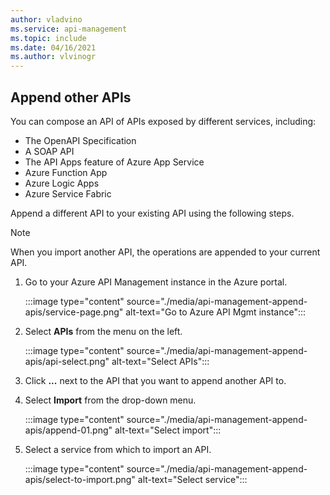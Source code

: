 ```yaml
---
author: vladvino
ms.service: api-management
ms.topic: include
ms.date: 04/16/2021
ms.author: vlvinogr
---
```

## Append other APIs

You can compose an API of APIs exposed by different services, including:
* The OpenAPI Specification
* A SOAP API
* The API Apps feature of Azure App Service
* Azure Function App
* Azure Logic Apps
* Azure Service Fabric

Append a different API to your existing API using the following steps. 

>[!NOTE] 
> When you import another API, the operations are appended to your current API.

1. Go to your Azure API Management instance in the Azure portal.

    :::image type="content" source="./media/api-management-append-apis/service-page.png" alt-text="Go to Azure API Mgmt instance":::

1. Select **APIs** from the menu on the left.

    :::image type="content" source="./media/api-management-append-apis/api-select.png" alt-text="Select APIs":::

1. Click **...** next to the API that you want to append another API to.
1. Select **Import** from the drop-down menu.

    :::image type="content" source="./media/api-management-append-apis/append-01.png" alt-text="Select import":::

1. Select a service from which to import an API.

    :::image type="content" source="./media/api-management-append-apis/select-to-import.png" alt-text="Select service":::